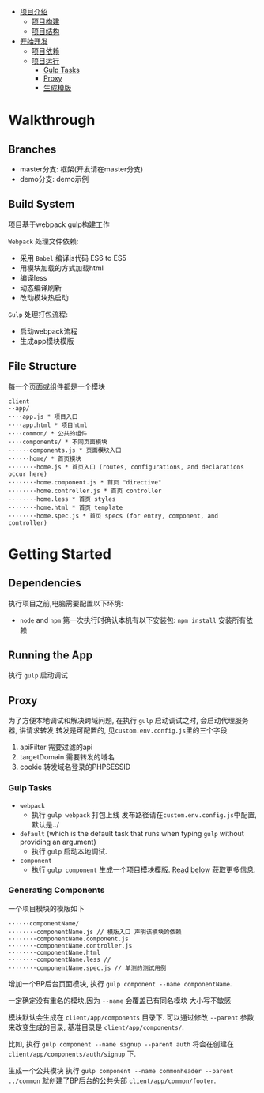 * [项目介绍](#walkthrough)
    * [项目构建](#build-system)
    * [项目结构](#file-structure)
* [开始开发](#getting-started)
    * [项目依赖](#dependencies)
    * [项目运行](#running-the-app)
        * [Gulp Tasks](#gulp-tasks)
        * [Proxy](#proxy)
		* [生成模版](#generating-components)

# Walkthrough

## Branches
* master分支: 框架(开发请在master分支)
* demo分支: demo示例

## Build System
项目基于webpack gulp构建工作

`Webpack` 处理文件依赖:
* 采用 `Babel` 编译js代码 ES6 to ES5
* 用模块加载的方式加载html
* 编译less
* 动态编译刷新
* 改动模块热启动

`Gulp` 处理打包流程:
* 启动webpack流程
* 生成app模块模版

## File Structure
每一个页面或组件都是一个模块
```
client
⋅⋅app/
⋅⋅⋅⋅app.js * 项目入口
⋅⋅⋅⋅app.html * 项目html
⋅⋅⋅⋅common/ * 公共的组件
⋅⋅⋅⋅components/ * 不同页面模块
⋅⋅⋅⋅⋅⋅components.js * 页面模块入口
⋅⋅⋅⋅⋅⋅home/ * 首页模块
⋅⋅⋅⋅⋅⋅⋅⋅home.js * 首页入口 (routes, configurations, and declarations occur here)
⋅⋅⋅⋅⋅⋅⋅⋅home.component.js * 首页 "directive"
⋅⋅⋅⋅⋅⋅⋅⋅home.controller.js * 首页 controller
⋅⋅⋅⋅⋅⋅⋅⋅home.less * 首页 styles
⋅⋅⋅⋅⋅⋅⋅⋅home.html * 首页 template
⋅⋅⋅⋅⋅⋅⋅⋅home.spec.js * 首页 specs (for entry, component, and controller)
```

# Getting Started
## Dependencies
执行项目之前,电脑需要配置以下环境:
* `node` and `npm`
第一次执行时确认本机有以下安装包:
`npm install` 安装所有依赖

## Running the App
执行 `gulp` 启动调试

## Proxy
为了方便本地调试和解决跨域问题, 在执行 `gulp` 启动调试之时, 会启动代理服务器, 讲请求转发
转发是可配置的, 见`custom.env.config.js`里的三个字段
1. apiFilter      需要过滤的api
2. targetDomain   需要转发的域名
3. cookie         转发域名登录的PHPSESSID

### Gulp Tasks
* `webpack`
  * 执行 `gulp webpack` 打包上线 发布路径请在`custom.env.config.js`中配置, 默认是../
* `default` (which is the default task that runs when typing `gulp` without providing an argument)
	* 执行 `gulp` 启动本地调试.
* `component`
  * 执行 `gulp component` 生成一个项目模块模版. [Read below](#generating-components) 获取更多信息.

### Generating Components
一个项目模块的模版如下
```
⋅⋅⋅⋅⋅⋅componentName/
⋅⋅⋅⋅⋅⋅⋅⋅componentName.js // 模版入口 声明该模块的依赖
⋅⋅⋅⋅⋅⋅⋅⋅componentName.component.js
⋅⋅⋅⋅⋅⋅⋅⋅componentName.controller.js
⋅⋅⋅⋅⋅⋅⋅⋅componentName.html
⋅⋅⋅⋅⋅⋅⋅⋅componentName.less //
⋅⋅⋅⋅⋅⋅⋅⋅componentName.spec.js // 单测的测试用例
```

增加一个BP后台页面模块, 执行 `gulp component --name componentName`.

一定确定没有重名的模块,因为 `--name` 会覆盖已有同名模块 大小写不敏感

模块默认会生成在 `client/app/components` 目录下. 可以通过修改 `--parent` 参数来改变生成的目录, 基准目录是 `client/app/components/`.

比如, 执行 `gulp component --name signup --parent auth` 将会在创建在 `client/app/components/auth/signup` 下.

生成一个公共模块 执行 `gulp component --name commonheader --parent ../common` 就创建了BP后台的公共头部 `client/app/common/footer`.
